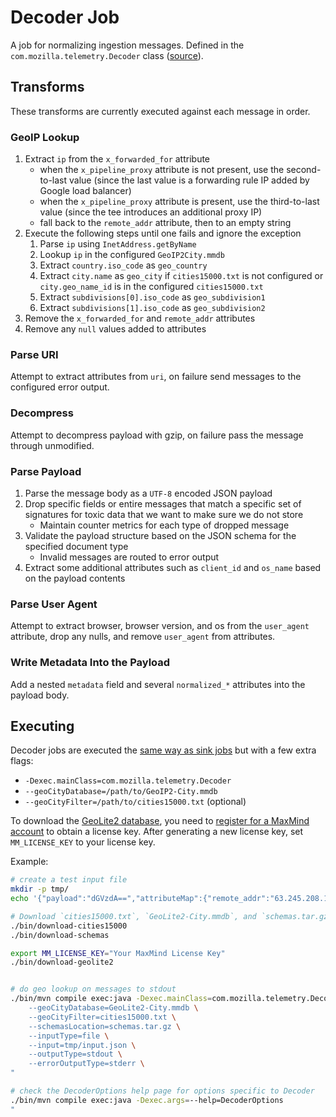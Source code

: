 # Decoder Job

A job for normalizing ingestion messages. Defined in the `com.mozilla.telemetry.Decoder` class ([source](https://github.com/mozilla/gcp-ingestion/blob/master/ingestion-beam/src/main/java/com/mozilla/telemetry/Decoder.java)).

## Transforms

These transforms are currently executed against each message in order.

### GeoIP Lookup

1. Extract `ip` from the `x_forwarded_for` attribute
    * when the `x_pipeline_proxy` attribute is not present, use the
     second-to-last value (since the last value is a forwarding rule IP
     added by Google load balancer)
    * when the `x_pipeline_proxy` attribute is present, use the third-to-last
     value (since the tee introduces an additional proxy IP)
    * fall back to the `remote_addr` attribute, then to an empty string
1. Execute the following steps until one fails and ignore the exception
    1. Parse `ip` using `InetAddress.getByName`
    1. Lookup `ip` in the configured `GeoIP2City.mmdb`
    1. Extract `country.iso_code` as `geo_country`
    1. Extract `city.name` as `geo_city` if `cities15000.txt` is not configured
       or `city.geo_name_id` is in the configured `cities15000.txt`
    1. Extract `subdivisions[0].iso_code` as `geo_subdivision1`
    1. Extract `subdivisions[1].iso_code` as `geo_subdivision2`
1. Remove the `x_forwarded_for` and `remote_addr` attributes
1. Remove any `null` values added to attributes

### Parse URI

Attempt to extract attributes from `uri`, on failure send messages to the
configured error output.

### Decompress

Attempt to decompress payload with gzip, on failure pass the message through
unmodified.

### Parse Payload

1. Parse the message body as a `UTF-8` encoded JSON payload
1. Drop specific fields or entire messages that match a specific set of signatures
   for toxic data that we want to make sure we do not store
   * Maintain counter metrics for each type of dropped message
1. Validate the payload structure based on the JSON schema for the specified
   document type
   * Invalid messages are routed to error output
1. Extract some additional attributes such as `client_id` and `os_name`
   based on the payload contents

### Parse User Agent

Attempt to extract browser, browser version, and os from the `user_agent`
attribute, drop any nulls, and remove `user_agent` from attributes.

### Write Metadata Into the Payload

Add a nested `metadata` field and several `normalized_*` attributes into the
payload body.

## Executing

Decoder jobs are executed the [same way as sink jobs](../sink-job/#executing)
but with a few extra flags:

 * `-Dexec.mainClass=com.mozilla.telemetry.Decoder`
 * `--geoCityDatabase=/path/to/GeoIP2-City.mmdb`
 * `--geoCityFilter=/path/to/cities15000.txt` (optional)

To download the [GeoLite2 database](https://dev.maxmind.com/geoip/geoip2/geolite2/),
you need to [register for a MaxMind account](https://www.maxmind.com/en/geolite2/signup)
to obtain a license key. After generating a new license key, set `MM_LICENSE_KEY` to 
your license key.

Example:

```bash
# create a test input file
mkdir -p tmp/
echo '{"payload":"dGVzdA==","attributeMap":{"remote_addr":"63.245.208.195"}}' > tmp/input.json

# Download `cities15000.txt`, `GeoLite2-City.mmdb`, and `schemas.tar.gz`
./bin/download-cities15000
./bin/download-schemas

export MM_LICENSE_KEY="Your MaxMind License Key"
./bin/download-geolite2


# do geo lookup on messages to stdout
./bin/mvn compile exec:java -Dexec.mainClass=com.mozilla.telemetry.Decoder -Dexec.args="\
    --geoCityDatabase=GeoLite2-City.mmdb \
    --geoCityFilter=cities15000.txt \
    --schemasLocation=schemas.tar.gz \
    --inputType=file \
    --input=tmp/input.json \
    --outputType=stdout \
    --errorOutputType=stderr \
"

# check the DecoderOptions help page for options specific to Decoder
./bin/mvn compile exec:java -Dexec.args=--help=DecoderOptions
"
```
